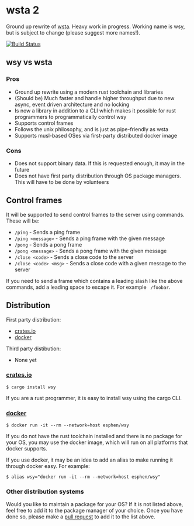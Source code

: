 # wsta 2

Ground up rewrite of [wsta][wsta]. Heavy work in progress. Working name is wsy,
but is subject to change (please suggest more names!).

[![Build Status](https://travis-ci.org/esphen/wsta2.svg?branch=master)](https://travis-ci.org/esphen/wsta2)

## wsy vs wsta
### Pros
- Ground up rewrite using a modern rust toolchain and libraries
- (Should be) Much faster and handle higher throughput due to new async, event
  driven architecture and no locking
- Is now a library in addition to a CLI which makes it possible for rust
  programmers to programmatically control wsy
- Supports control frames
- Follows the unix philosophy, and is just as pipe-friendly as wsta
- Supports musl-based OSes via first-party distributed docker image

### Cons
- Does not support binary data. If this is requested enough, it may in the
  future
- Does not have first party distribution through OS package managers. This will
  have to be done by volunteers

## Control frames

It will be supported to send control frames to the server using commands. These
will be:

- `/ping` - Sends a ping frame
- `/ping <message>` - Sends a ping frame with the given message
- `/pong` - Sends a pong frame
- `/pong <message>` - Sends a pong frame with the given message
- `/close <code>` - Sends a close code to the server
- `/close <code> <msg>` - Sends a close code with a given message to the server

If you need to send a frame which contains a leading slash like the above
commands, add a leading space to escape it. For example ` /foobar`.


## Distribution
First party distribution:
- [crates.io](#cratesio)
- [docker](#docker)

Third party distibution:
- None yet

### [crates.io][crates.io]

    $ cargo install wsy

If you are a rust programmer, it is easy to install wsy using the cargo CLI.

### [docker][docker]

    $ docker run -it --rm --network=host esphen/wsy

If you do not have the rust toolchain installed and there is no package for your
OS, you may use the docker image, which will run on all platforms that docker
supports.

If you use docker, it may be an idea to add an alias to make running it through
docker easy. For example:

    $ alias wsy="docker run -it --rm --network=host esphen/wsy"

### Other distribution systems

Would you like to maintain a package for your OS? If it is not listed above,
feel free to add it to the package manager of your choice. Once you have done
so, please make a [pull request][pull_request] to add it to the list above.

[wsta]: https://github.com/esphen/wsta/
[crates.io]: https://crates.io
[docker]: https://store.docker.com/images/esphen/wsy
[pull_request]: https://github.com/esphen/wsta2/issues/new?title=New%20package:%20%3CInsert%20OS%20or%20package%20here%3E&labels=packages
